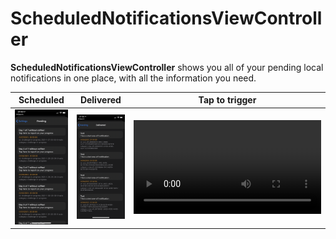 # ScheduledNotificationsViewController

**ScheduledNotificationsViewController** shows you all of your pending local notifications in one place, with all the information you need.

| Scheduled | Delivered | Tap to trigger |
| --- | --- | --- |
| ![Scheduled](_Media/Pending.PNG) | ![Scheduled](_Media/Delivered.PNG) | ![Scheduled](_Media/Simulate.MP4) |

